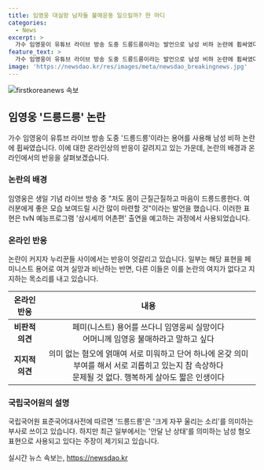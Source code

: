 ```yaml
---
title: 임영웅 대실망 남자들 불매운동 일으킬까? 한 마디
categories:
  - News
excerpt: >
  가수 임영웅이 유튜브 라이브 방송 도중 드릉드릉이라는 발언으로 남성 비하 논란에 휩싸였다. 해당 표현이 여성 혐오로 알려진 용어로 사용된 것으로 지적되며 논란을 빚고 있다. 논란에 대해 옹호와 비판이 갈려, 임영웅은 소속사를 통해 사과했다. 논란이 계속되는 가운데, 임영웅의 향후 활동에 대한 관심이 높아지고 있다. 해당 사건은 인터넷 커뮤니티와 SNS를 중심으로 뜨거운 논란을 일으키고 있다.
feature_text: >
  가수 임영웅이 유튜브 라이브 방송 도중 드릉드릉이라는 발언으로 남성 비하 논란에 휩싸였다. 해당 표현이 여성 혐오로 알려진 용어로 사용된 것으로 지적되며 논란을 빚고 있다. 논란에 대해 옹호와 비판이 갈려, 임영웅은 소속사를 통해 사과했다. 논란이 계속되는 가운데, 임영웅의 향후 활동에 대한 관심이 높아지고 있다. 해당 사건은 인터넷 커뮤니티와 SNS를 중심으로 뜨거운 논란을 일으키고 있다.
image: 'https://newsdao.kr/res/images/meta/newsdao_breakingnews.jpg'
---
```


<p><img src="https://newsdao.kr/res/images/meta/newsdao_breakingnews.jpg" alt="firstkoreanews 속보" /></p>

<h2 data-ke-size="size26">임영웅 '드릉드릉' 논란</h2>

<p data-ke-size="size16">가수 임영웅이 유튜브 라이브 방송 도중 '드릉드릉'이라는 용어를 사용해 남성 비하 논란에 휩싸였습니다. 이에 대한 온라인상의 반응이 갈려지고 있는 가운데, 논란의 배경과 온라인에서의 반응을 살펴보겠습니다.</p>

<h3>논란의 배경</h3>

<p data-ke-size="size16">임영웅은 생일 기념 라이브 방송 중 "저도 몸이 근질근질하고 마음이 드릉드릉한다. 여러분에게 좋은 모습 보여드릴 시간 많이 마련할 것"이라는 발언을 했습니다. 이러한 표현은 tvN 예능프로그램 '삼시세끼 어촌편' 출연을 예고하는 과정에서 사용되었습니다.</p>

<h3>온라인 반응</h3>

<p data-ke-size="size16">논란이 커지자 누리꾼들 사이에서는 반응이 엇갈리고 있습니다. 일부는 해당 표현을 페미니스트 용어로 여겨 실망과 비난하는 반면, 다른 이들은 이를 논란의 여지가 없다고 지지하는 목소리를 내고 있습니다.</p>

<table>
<thead>
<tr>
<th style="text-align: center;">온라인 반응</th>
<th style="text-align: center;">내용</th>
</tr>
</thead>
<tbody>
<tr>
<td style="text-align: center; height: 17px;"><b>비판적 의견</b></td>
<td style="text-align: center; height: 17px;">페미(니스트) 용어를 쓰다니 임영웅씨 실망이다<br>어머니께 임영웅 불매하라고 말하고 싶다</td>
</tr>
<tr>
<td style="text-align: center; height: 17px;"><b>지지적 의견</b></td>
<td style="text-align: center; height: 17px;">의미 없는 혐오에 얽매여 서로 미워하고 단어 하나에 온갖 의미 부여를 해서 서로 괴롭히고 있는지 참 속상하다<br>문제될 것 없다. 행복하게 살아도 짧은 인생이다</td>
</tr>
</tbody>
</table>

<h3>국립국어원의 설명</h3>

<p data-ke-size="size16">국립국어원 표준국어대사전에 따르면 '드릉드릉'은 '크게 자꾸 울리는 소리'를 의미하는 부사로 쓰이고 있습니다. 하지만 최근 일부에서는 '안달 난 상태'를 의미하는 남성 혐오 표현으로 사용되고 있다는 주장이 제기되고 있습니다.</p>
실시간 뉴스 속보는, <a href="https://newsdao.kr" rel="dofollow">https://newsdao.kr</a>


